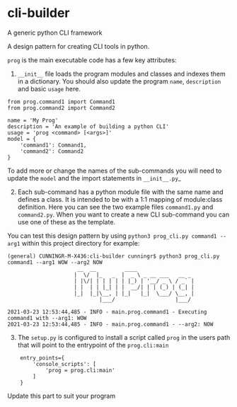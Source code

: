 # cli-builder

A generic python CLI framework

A design pattern for creating CLI tools in python.

```prog``` is the main executable code has a few key attributes:

 1. ```__init__``` file loads the program modules and classes and indexes them in a dictionary.  You should also update the program ```name```, ```description``` and basic ```usage``` here.

```
from prog.command1 import Command1
from prog.command2 import Command2

name = 'My Prog'
description = 'An example of building a python CLI'
usage = 'prog <command> [<args>]'
model = {
    'command1': Command1,
    'command2': Command2
}
```

To add more or change the names of the sub-commands you will need to update the ```model``` and the import statements in ```__init__.py```_

 2. Each sub-command has a python module file with the same name and defines a class. It is intended to be with a 1:1 mapping of module:class definition.  Here you can see the two example files ```command1.py``` and ```command2.py```.  When you want to create a new CLI sub-command you can use one of these as the template.

You can test this design pattern by using ```python3 prog_cli.py command1 --arg1``` within this project directory for example:

```
(general) CUNNINGR-M-X436:cli-builder cunningr$ python3 prog_cli.py command1 --arg1 WOW --arg2 NOW
                      __  __         ____
                     |  \/  |_   _  |  _ \ _ __ ___   __ _
                     | |\/| | | | | | |_) | '__/ _ \ / _` |
                     | |  | | |_| | |  __/| | | (_) | (_| |
                     |_|  |_|\__, | |_|   |_|  \___/ \__, |
                             |___/                   |___/

2021-03-23 12:53:44,485 - INFO - main.prog.command1 - Executing command1 with --arg1: WOW
2021-03-23 12:53:44,485 - INFO - main.prog.command1 - --arg2: NOW
```

 3. The ```setup.py``` is configured to install a script called ```prog``` in the users path that will point to the entrypoint of the ```prog.cli:main```

```
    entry_points={
        'console_scripts': [
            'prog = prog.cli:main'
        ]
    }
```

Update this part to suit your program
